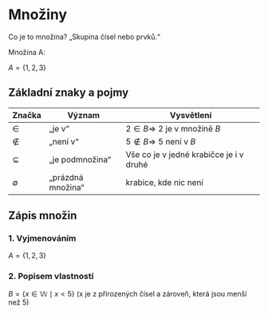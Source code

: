 # Množiny

Co je to množina? „Skupina čísel nebo prvků.“

Množina A:

$A = \{1,2,3\}$


## Základní znaky a pojmy

| Značka | Význam              | Vysvětlení                                      |
|--------|---------------------|------------------------------------------------|
| $\in$  | „je v“              | $2 \in B \Rightarrow\ 2$ je v množině $B$ |
| $\notin$ | „není v“          | $5 \notin B \Rightarrow\ 5$ není v $B$   |
| $\subseteq$ | „je podmnožina“  | Vše co je v jedné krabičce je i v druhé            |
| $\emptyset$ | „prázdná množina“| krabice, kde nic není                                                |

## Zápis množin

### 1. Vyjmenováním

$A = \{1,2,3\}$

### 2. Popisem vlastností

$B = \{x \in \mathbb{W} \mid x < 5\}$
(x je z přirozených čísel a zároveň, která jsou menší než 5)

